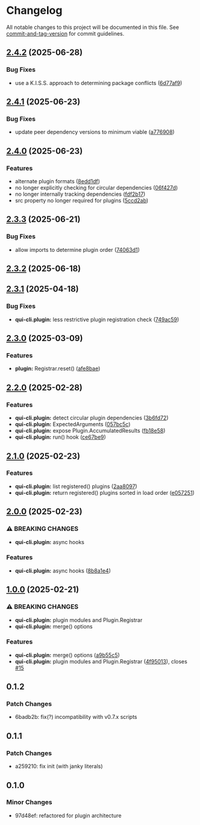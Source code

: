 # Changelog

All notable changes to this project will be documented in this file. See [commit-and-tag-version](https://github.com/absolute-version/commit-and-tag-version) for commit guidelines.

## [2.4.2](https://github.com/battis/qui-cli/compare/plugin/2.4.1...plugin/2.4.2) (2025-06-28)


### Bug Fixes

* use a K.I.S.S. approach to determining package conflicts ([6d77af9](https://github.com/battis/qui-cli/commit/6d77af99b8764efe8c990f76796552dabe6f8b19))

## [2.4.1](https://github.com/battis/qui-cli/compare/plugin/2.4.0...plugin/2.4.1) (2025-06-23)


### Bug Fixes

* update peer dependency versions to minimum viable ([a776908](https://github.com/battis/qui-cli/commit/a7769085adef6da665da7a67cb143af1e0bba6be))

## [2.4.0](https://github.com/battis/qui-cli/compare/plugin/2.3.3...plugin/2.4.0) (2025-06-23)


### Features

* alternate plugin formats ([8edd1df](https://github.com/battis/qui-cli/commit/8edd1df21f34e7fa1e4b8eaec319aa3a844d47cf))
* no longer explicitly checking for circular dependencies ([06f427d](https://github.com/battis/qui-cli/commit/06f427d057b375bb3dc9420123e1f47dbbad2967))
* no longer internally tracking dependencies ([fdf2b17](https://github.com/battis/qui-cli/commit/fdf2b1718c10f4901881d74c3ffa3978f3a78757))
* src property no longer required for plugins ([5ccd2ab](https://github.com/battis/qui-cli/commit/5ccd2ab67b618ec7121dacacc9fbf059f163f3b8))

## [2.3.3](https://github.com/battis/qui-cli/compare/plugin/2.3.2...plugin/2.3.3) (2025-06-21)


### Bug Fixes

* allow imports to determine plugin order ([74063d1](https://github.com/battis/qui-cli/commit/74063d15a9ef8a4330dc6eefd26dfa28e1887edf))

## [2.3.2](https://github.com/battis/qui-cli/compare/plugin/2.3.1...plugin/2.3.2) (2025-06-18)

## [2.3.1](https://github.com/battis/qui-cli/compare/plugin/2.3.0...plugin/2.3.1) (2025-04-18)


### Bug Fixes

* **qui-cli.plugin:** less restrictive plugin registration check ([749ac59](https://github.com/battis/qui-cli/commit/749ac59f763ea322dd9de628026ed01a24298221))

## [2.3.0](https://github.com/battis/qui-cli/compare/plugin/2.2.0...plugin/2.3.0) (2025-03-09)


### Features

* **plugin:** Registrar.reset() ([afe8bae](https://github.com/battis/qui-cli/commit/afe8bae79b57c3f5dd1d7e3cdbda2911d35665dd))

## [2.2.0](https://github.com/battis/qui-cli/compare/plugin/2.1.0...plugin/2.2.0) (2025-02-28)


### Features

* **qui-cli.plugin:** detect circular plugin dependencies ([3b6fd72](https://github.com/battis/qui-cli/commit/3b6fd7239b3e239324a317c4536bafbe0a49ccff))
* **qui-cli.plugin:** ExpectedArguments ([057bc5c](https://github.com/battis/qui-cli/commit/057bc5c4f1b0b55d51a2fe3bb8e9cd14ea731b05))
* **qui-cli.plugin:** expose Plugin.AccumulatedResults ([fb18e58](https://github.com/battis/qui-cli/commit/fb18e58adf3fa0439ebc46a2bb521ce625c00fd6))
* **qui-cli.plugin:** run() hook ([ce67be9](https://github.com/battis/qui-cli/commit/ce67be9cddb1db23d351966f48f652d44f95894b))

## [2.1.0](https://github.com/battis/qui-cli/compare/plugin/2.0.0...plugin/2.1.0) (2025-02-23)


### Features

* **qui-cli.plugin:** list registered() plugins ([2aa8097](https://github.com/battis/qui-cli/commit/2aa8097c01a52971c21815424d9c2b8cae28b9c7))
* **qui-cli.plugin:** return registered() plugins sorted in load order ([e057251](https://github.com/battis/qui-cli/commit/e05725100c9d66dbb409657f2e8fe5f828b069df))

## [2.0.0](https://github.com/battis/qui-cli/compare/plugin/1.0.0...plugin/2.0.0) (2025-02-23)


### ⚠ BREAKING CHANGES

* **qui-cli.plugin:** async hooks

### Features

* **qui-cli.plugin:** async hooks ([8b8a1e4](https://github.com/battis/qui-cli/commit/8b8a1e48938a9be19adc700571350d04b5fc49b9))

## [1.0.0](https://github.com/battis/qui-cli/compare/plugin/0.1.2...plugin/1.0.0) (2025-02-21)


### ⚠ BREAKING CHANGES

* **qui-cli.plugin:** plugin modules and Plugin.Registrar
* **qui-cli.plugin:** merge() options

### Features

* **qui-cli.plugin:** merge() options ([a9b55c5](https://github.com/battis/qui-cli/commit/a9b55c53e7d41ffa13648765b8308046132e79d9))
* **qui-cli.plugin:** plugin modules and Plugin.Registrar ([4f95013](https://github.com/battis/qui-cli/commit/4f95013c1d21e01545346f957b87ca2d551eec77)), closes [#15](https://github.com/battis/qui-cli/issues/15)

## 0.1.2

### Patch Changes

- 6badb2b: fix(?) incompatibility with v0.7.x scripts

## 0.1.1

### Patch Changes

- a259210: fix init (with janky literals)

## 0.1.0

### Minor Changes

- 97d48ef: refactored for plugin architecture
